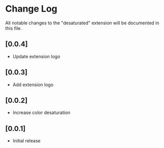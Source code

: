 # Change Log

All notable changes to the "desaturated" extension will be documented in this file.

## [0.0.4]

- Update extension logo

## [0.0.3]

- Add extension logo

## [0.0.2]

- Increase color desaturation

## [0.0.1]

- Initial release
